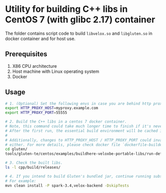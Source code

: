 # Utility for building C++ libs in CentOS 7 (with glibc 2.17) container

The folder contains script code to build `libvelox.so` and `libgluten.so` in docker container and for host use.

## Prerequisites

1. X86 CPU architecture
2. Host machine with Linux operating system
3. Docker

## Usage

```sh
# 1. (Optional) Set the following envs in case you are behind http proxy.
export HTTP_PROXY_HOST=myproxy.example.com
export HTTP_PROXY_PORT=55555

# 2. Build the C++ libs in a centos 7 docker container.
# Note, this command could take much longer time to finish if it's never run before.
# After the first run, the essential build environment will be cached in docker builder.
#
# Additionally, changes to HTTP_PROXY_HOST / HTTP_PROXY_PORT could invalidate the build cache
# either. For more details, please check docker file `dockerfile-buildenv`.
cd gluten/
tools/gluten-te/centos/examples/buildhere-veloxbe-portable-libs/run-default.sh

# 3. Check the built libs.
ls -l cpp/build/releases/

# 4. If you intend to build Gluten's bundled jar, continue running subsequent Maven commands.
# For example:
mvn clean install -P spark-3.4,velox-backend -DskipTests
```
